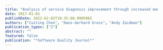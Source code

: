```yaml
---
title: "Analysis of service diagnosis improvement through increased monitoring granularity"
date: 2017-01-01
publishDate: 2022-02-02T10:35:00.990598Z
authors: ["Cuiting Chen", "Hans-Gerhard Gross", "Andy Zaidman"]
publication_types: ["2"]
abstract: ""
featured: false
publication: "*Software Quality Journal*"
---
```



